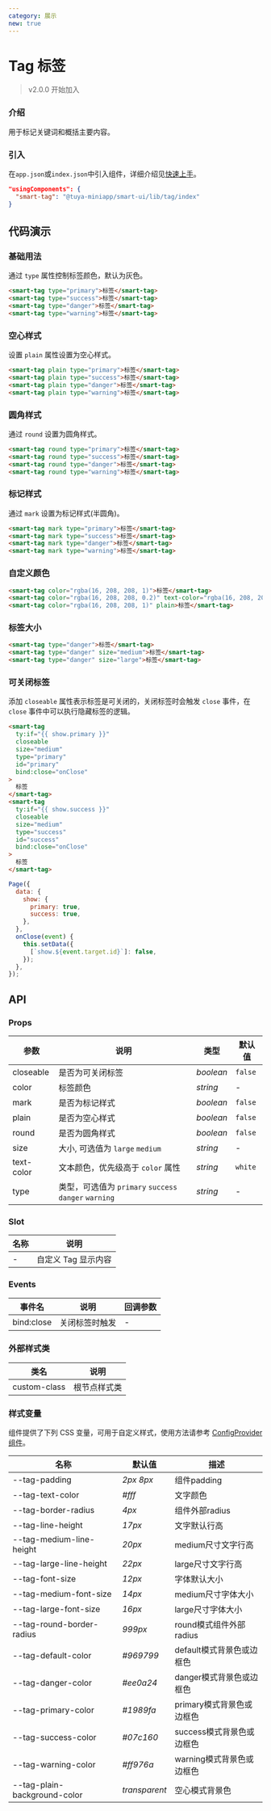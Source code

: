 ```yaml
---
category: 展示
new: true
---
```


# Tag 标签

> v2.0.0 开始加入

### 介绍

用于标记关键词和概括主要内容。

### 引入

在`app.json`或`index.json`中引入组件，详细介绍见[快速上手](/material/smartui?comId=help-getting-started&appType=miniapp)。

```json
"usingComponents": {
  "smart-tag": "@tuya-miniapp/smart-ui/lib/tag/index"
}
```

## 代码演示

### 基础用法

通过 `type` 属性控制标签颜色，默认为灰色。

```html
<smart-tag type="primary">标签</smart-tag>
<smart-tag type="success">标签</smart-tag>
<smart-tag type="danger">标签</smart-tag>
<smart-tag type="warning">标签</smart-tag>
```

### 空心样式

设置 `plain` 属性设置为空心样式。

```html
<smart-tag plain type="primary">标签</smart-tag>
<smart-tag plain type="success">标签</smart-tag>
<smart-tag plain type="danger">标签</smart-tag>
<smart-tag plain type="warning">标签</smart-tag>
```

### 圆角样式

通过 `round` 设置为圆角样式。

```html
<smart-tag round type="primary">标签</smart-tag>
<smart-tag round type="success">标签</smart-tag>
<smart-tag round type="danger">标签</smart-tag>
<smart-tag round type="warning">标签</smart-tag>
```

### 标记样式

通过 `mark` 设置为标记样式(半圆角)。

```html
<smart-tag mark type="primary">标签</smart-tag>
<smart-tag mark type="success">标签</smart-tag>
<smart-tag mark type="danger">标签</smart-tag>
<smart-tag mark type="warning">标签</smart-tag>
```

### 自定义颜色
```html
<smart-tag color="rgba(16, 208, 208, 1)">标签</smart-tag>
<smart-tag color="rgba(16, 208, 208, 0.2)" text-color="rgba(16, 208, 208, 1)">标签</smart-tag>
<smart-tag color="rgba(16, 208, 208, 1)" plain>标签</smart-tag>
```

### 标签大小

```html
<smart-tag type="danger">标签</smart-tag>
<smart-tag type="danger" size="medium">标签</smart-tag>
<smart-tag type="danger" size="large">标签</smart-tag>
```

### 可关闭标签

添加 `closeable` 属性表示标签是可关闭的，关闭标签时会触发 `close` 事件，在 `close` 事件中可以执行隐藏标签的逻辑。

```html
<smart-tag
  ty:if="{{ show.primary }}"
  closeable
  size="medium"
  type="primary"
  id="primary"
  bind:close="onClose"
>
  标签
</smart-tag>
<smart-tag
  ty:if="{{ show.success }}"
  closeable
  size="medium"
  type="success"
  id="success"
  bind:close="onClose"
>
  标签
</smart-tag>
```

```js
Page({
  data: {
    show: {
      primary: true,
      success: true,
    },
  },
  onClose(event) {
    this.setData({
      [`show.${event.target.id}`]: false,
    });
  },
});
```

## API

### Props

| 参数       | 说明                                                  | 类型      | 默认值  |
| ---------- | ----------------------------------------------------- | --------- | ------- |
| closeable  | 是否为可关闭标签                                      | _boolean_ | `false` |
| color      | 标签颜色                                              | _string_  | -       |
| mark       | 是否为标记样式                                        | _boolean_ | `false` |
| plain      | 是否为空心样式                                        | _boolean_ | `false` |
| round      | 是否为圆角样式                                        | _boolean_ | `false` |
| size       | 大小, 可选值为 `large` `medium`                       | _string_  | -       |
| text-color | 文本颜色，优先级高于 `color` 属性                     | _string_  | `white` |
| type       | 类型，可选值为 `primary` `success` `danger` `warning` | _string_  | -       |

### Slot

| 名称 | 说明                |
| ---- | ------------------- |
| -    | 自定义 Tag 显示内容 |

### Events

| 事件名     | 说明           | 回调参数 |
| ---------- | -------------- | -------- |
| bind:close | 关闭标签时触发 | -        |

### 外部样式类

| 类名         | 说明         |
| ------------ | ------------ |
| custom-class | 根节点样式类 |


### 样式变量

组件提供了下列 CSS 变量，可用于自定义样式，使用方法请参考 [ConfigProvider 组件](/material/smartui?comId=config-provider&appType=miniapp)。

| 名称                          | 默认值                                 | 描述 |
| ----------------------------- | -------------------------------------- | ---- |
| --tag-padding        | _2px 8px_                           | 组件padding    |
| --tag-text-color        | _#fff_                         | 文字颜色    |
| --tag-border-radius  | _4px_    | 组件外部radius    |
| --tag-line-height  | _17px_    | 文字默认行高    |
| --tag-medium-line-height  | _20px_    | medium尺寸文字行高    |
| --tag-large-line-height  | _22px_    | large尺寸文字行高    |
| --tag-font-size  | _12px_  | 字体默认大小   |
| --tag-medium-font-size  | _14px_    | medium尺寸字体大小    |
| --tag-large-font-size  | _16px_    | large尺寸字体大小    |
| --tag-round-border-radius  | _999px_    | round模式组件外部radius    |
| --tag-default-color  | _#969799_    | default模式背景色或边框色    |
| --tag-danger-color  | _#ee0a24_    | danger模式背景色或边框色    |
| --tag-primary-color  | _#1989fa_    | primary模式背景色或边框色    |
| --tag-success-color  | _#07c160_    | success模式背景色或边框色    |
| --tag-warning-color  | _#ff976a_    | warning模式背景色或边框色    |
| --tag-plain-background-color  | _transparent_    | 空心模式背景色    |
